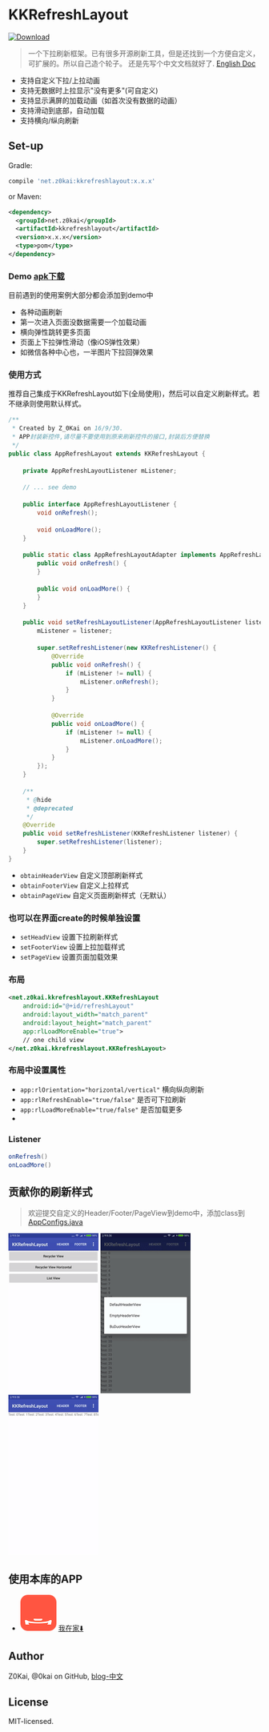 # KKRefreshLayout

[ ![Download](https://api.bintray.com/packages/0kai/maven/KKRefreshLayout/images/download.svg) ](https://bintray.com/0kai/maven/KKRefreshLayout/_latestVersion)

> 一个下拉刷新框架。已有很多开源刷新工具，但是还找到一个方便自定义，可扩展的。所以自己造个轮子。
还是先写个中文文档就好了. [English Doc](README-EN.md)
- 支持自定义下拉/上拉动画
- 支持无数据时上拉显示"没有更多"(可自定义)
- 支持显示满屏的加载动画（如首次没有数据的动画）
- 支持滑动到底部，自动加载
- 支持横向/纵向刷新


## Set-up

Gradle:
```groovy
compile 'net.z0kai:kkrefreshlayout:x.x.x'
```
or Maven:
```xml
<dependency>
  <groupId>net.z0kai</groupId>
  <artifactId>kkrefreshlayout</artifactId>
  <version>x.x.x</version>
  <type>pom</type>
</dependency>
```
### Demo [apk下载](static/app-release.apk)
目前遇到的使用案例大部分都会添加到demo中
- 各种动画刷新
- 第一次进入页面没数据需要一个加载动画
- 横向弹性跳转更多页面
- 页面上下拉弹性滑动（像iOS弹性效果）
- 如微信各种中心也，一半图片下拉回弹效果

### 使用方式
推荐自己集成于KKRefreshLayout如下(全局使用)，然后可以自定义刷新样式。若不继承则使用默认样式。

```java
/**
 * Created by Z_0Kai on 16/9/30.
 * APP封装新控件,请尽量不要使用到原来刷新控件的接口,封装后方便替换
 */
public class AppRefreshLayout extends KKRefreshLayout {

    private AppRefreshLayoutListener mListener;
    
    // ... see demo
    
    public interface AppRefreshLayoutListener {
        void onRefresh();

        void onLoadMore();
    }

    public static class AppRefreshLayoutAdapter implements AppRefreshLayoutListener {
        public void onRefresh() {
        }

        public void onLoadMore() {
        }
    }

    public void setRefreshLayoutListener(AppRefreshLayoutListener listener) {
        mListener = listener;

        super.setRefreshListener(new KKRefreshListener() {
            @Override
            public void onRefresh() {
                if (mListener != null) {
                    mListener.onRefresh();
                }
            }

            @Override
            public void onLoadMore() {
                if (mListener != null) {
                    mListener.onLoadMore();
                }
            }
        });
    }

    /**
     * @hide
     * @deprecated
     */
    @Override
    public void setRefreshListener(KKRefreshListener listener) {
        super.setRefreshListener(listener);
    }
}

```

- ```obtainHeaderView``` 自定义顶部刷新样式
- ```obtainFooterView``` 自定义上拉样式
- ```obtainPageView``` 自定义页面刷新样式（无默认）

### 也可以在界面create的时候单独设置
- ```setHeadView``` 设置下拉刷新样式
- ```setFooterView``` 设置上拉加载样式
- ```setPageView``` 设置页面加载效果


### 布局
```xml
<net.z0kai.kkrefreshlayout.KKRefreshLayout
    android:id="@+id/refreshLayout"
    android:layout_width="match_parent"
    android:layout_height="match_parent"
    app:rlLoadMoreEnable="true">
    // one child view
</net.z0kai.kkrefreshlayout.KKRefreshLayout>
```

### 布局中设置属性
- ```app:rlOrientation="horizontal/vertical"``` 横向纵向刷新
- ```app:rlRefreshEnable="true/false"``` 是否可下拉刷新
- ```app:rlLoadMoreEnable="true/false"``` 是否加载更多
- 

### Listener
```java
onRefresh()
onLoadMore()
```

## 贡献你的刷新样式
> 欢迎提交自定义的Header/Footer/PageView到demo中，添加class到
[AppConfigs.java](app/src/main/java/net/z0kai/kkrefreshlayout_demo/AppConfigs.java)

![](static/default-refresh.gif) ![](static/custom-refresh.gif) ![](static/horizontal-refresh.gif)

## 使用本库的APP
- ![](static/app/wozaijia.png) [我在家⬇️](http://android.myapp.com/myapp/detail.htm?apkName=com.buduobushao.android.webclient)

## Author
Z0Kai, @0kai on GitHub, [blog-中文](http://www.0kai.net)

## License
MIT-licensed.
